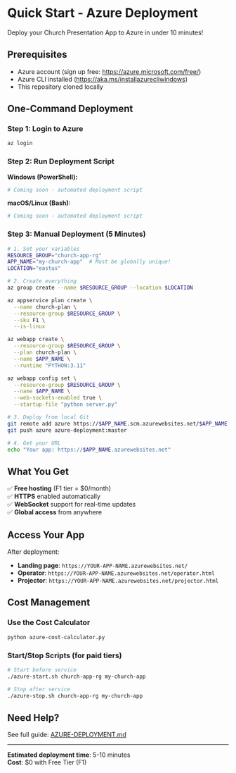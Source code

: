 # Quick Start - Azure Deployment

Deploy your Church Presentation App to Azure in under 10 minutes!

## Prerequisites

- Azure account (sign up free: https://azure.microsoft.com/free/)
- Azure CLI installed (https://aka.ms/installazurecliwindows)
- This repository cloned locally

## One-Command Deployment

### Step 1: Login to Azure
```bash
az login
```

### Step 2: Run Deployment Script

**Windows (PowerShell):**
```powershell
# Coming soon - automated deployment script
```

**macOS/Linux (Bash):**
```bash
# Coming soon - automated deployment script
```

### Step 3: Manual Deployment (5 Minutes)

```bash
# 1. Set your variables
RESOURCE_GROUP="church-app-rg"
APP_NAME="my-church-app"  # Must be globally unique!
LOCATION="eastus"

# 2. Create everything
az group create --name $RESOURCE_GROUP --location $LOCATION

az appservice plan create \
  --name church-plan \
  --resource-group $RESOURCE_GROUP \
  --sku F1 \
  --is-linux

az webapp create \
  --resource-group $RESOURCE_GROUP \
  --plan church-plan \
  --name $APP_NAME \
  --runtime "PYTHON:3.11"

az webapp config set \
  --resource-group $RESOURCE_GROUP \
  --name $APP_NAME \
  --web-sockets-enabled true \
  --startup-file "python server.py"

# 3. Deploy from local Git
git remote add azure https://$APP_NAME.scm.azurewebsites.net/$APP_NAME.git
git push azure azure-deployment:master

# 4. Get your URL
echo "Your app: https://$APP_NAME.azurewebsites.net"
```

## What You Get

✅ **Free hosting** (F1 tier = $0/month)  
✅ **HTTPS** enabled automatically  
✅ **WebSocket** support for real-time updates  
✅ **Global access** from anywhere  

## Access Your App

After deployment:
- **Landing page**: `https://YOUR-APP-NAME.azurewebsites.net/`
- **Operator**: `https://YOUR-APP-NAME.azurewebsites.net/operator.html`
- **Projector**: `https://YOUR-APP-NAME.azurewebsites.net/projector.html`

## Cost Management

### Use the Cost Calculator
```bash
python azure-cost-calculator.py
```

### Start/Stop Scripts (for paid tiers)
```bash
# Start before service
./azure-start.sh church-app-rg my-church-app

# Stop after service
./azure-stop.sh church-app-rg my-church-app
```

## Need Help?

See full guide: [AZURE-DEPLOYMENT.md](AZURE-DEPLOYMENT.md)

---

**Estimated deployment time**: 5-10 minutes  
**Cost**: $0 with Free Tier (F1)
